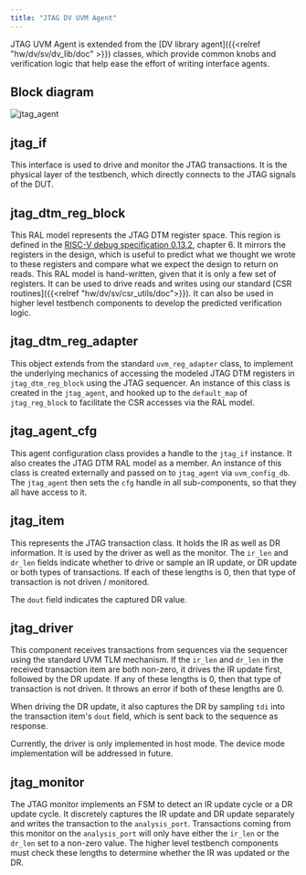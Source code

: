```yaml
---
title: "JTAG DV UVM Agent"
---
```


JTAG UVM Agent is extended from the
[DV library agent]({{<relref "hw/dv/sv/dv_lib/doc" >}}) classes, which
provide common knobs and verification logic that help ease the effort of
writing interface agents.

## Block diagram

![jtag_agent](block_diagram.svg)

## jtag_if

This interface is used to drive and monitor the JTAG transactions. It is the
physical layer of the testbench, which directly connects to the JTAG signals
of the DUT.

## jtag_dtm_reg_block

This RAL model represents the JTAG DTM register space. This region is defined
in the
[RISC-V debug specification 0.13.2](https://github.com/riscv/riscv-debug-spec/raw/4e0bb0fc2d843473db2356623792c6b7603b94d4/riscv-debug-release.pdf),
chapter 6. It mirrors the registers in the design, which is useful to predict
what we thought we wrote to these registers and compare what we expect the
design to return on reads. This RAL model is hand-written, given that it is
only a few set of registers. It can be used to drive reads and writes using
our standard [CSR routines]({{<relref "hw/dv/sv/csr_utils/doc">}}). It
can also be used in higher level testbench components to develop the predicted
verification logic.

## jtag_dtm_reg_adapter

This object extends from the standard `uvm_reg_adapter` class, to implement the
underlying mechanics of accessing the modeled JTAG DTM registers in
`jtag_dtm_reg_block` using the JTAG sequencer. An instance of this class is
created in the `jtag_agent`, and hooked up to the `default_map` of
`jtag_reg_block` to facilitate the CSR accesses via the RAL model.

## jtag_agent_cfg

This agent configuration class provides a handle to the `jtag_if` instance.
It also creates the JTAG DTM RAL model as a member. An instance of this class
is created externally and passed on to `jtag_agent` via `uvm_config_db`. The
`jtag_agent` then sets the `cfg` handle in all sub-components, so that they all
have access to it.

## jtag_item

This represents the JTAG transaction class. It holds the IR as well as DR
information. It is used by the driver as well as the monitor. The
`ir_len` and `dr_len` fields indicate whether to drive or sample an IR update,
or DR update or both types of transactions. If each of these lengths
is 0, then that type of transaction is not driven / monitored.

The `dout` field indicates the captured DR value.

## jtag_driver

This component receives transactions from sequences via the sequencer using
the standard UVM TLM mechanism. If the `ir_len` and `dr_len` in the received
transaction item are both non-zero, it drives the IR update first, followed
by the DR update. If any of these lengths is 0, then that type of transaction
is not driven. It throws an error if both of these lengths are 0.

When driving the DR update, it also captures the DR by sampling `tdi` into the
transaction item's `dout` field, which is sent back to the sequence as
response.

Currently, the driver is only implemented in host mode. The device mode
implementation will be addressed in future.

## jtag_monitor

The JTAG monitor implements an FSM to detect an IR update cycle or a DR update
cycle. It discretely captures the IR update and DR update separately and writes
the transaction to the `analysis_port`. Transactions coming from this monitor
on the `analysis_port` will only have either the `ir_len` or the `dr_len` set
to a non-zero value. The higher level testbench components must check these
lengths to determine whether the IR was updated or the DR.
